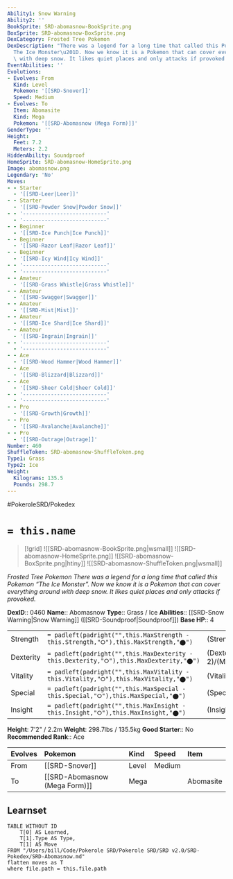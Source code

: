 ```yaml
---
Ability1: Snow Warning
Ability2: ''
BookSprite: SRD-abomasnow-BookSprite.png
BoxSprite: SRD-abomasnow-BoxSprite.png
DexCategory: Frosted Tree Pokemon
DexDescription: "There was a legend for a long time that called this Pokemon \u201C\
  The Ice Monster\u201D. Now we know it is a Pokemon that can cover everything around\
  \ with deep snow. It likes quiet places and only attacks if provoked."
EventAbilities: ''
Evolutions:
- Evolves: From
  Kind: Level
  Pokemon: '[[SRD-Snover]]'
  Speed: Medium
- Evolves: To
  Item: Abomasite
  Kind: Mega
  Pokemon: '[[SRD-Abomasnow (Mega Form)]]'
GenderType: ''
Height:
  Feet: 7.2
  Meters: 2.2
HiddenAbility: Soundproof
HomeSprite: SRD-abomasnow-HomeSprite.png
Image: abomasnow.png
Legendary: 'No'
Moves:
- - Starter
  - '[[SRD-Leer|Leer]]'
- - Starter
  - '[[SRD-Powder Snow|Powder Snow]]'
- - '---------------------------'
  - '---------------------------'
- - Beginner
  - '[[SRD-Ice Punch|Ice Punch]]'
- - Beginner
  - '[[SRD-Razor Leaf|Razor Leaf]]'
- - Beginner
  - '[[SRD-Icy Wind|Icy Wind]]'
- - '---------------------------'
  - '---------------------------'
- - Amateur
  - '[[SRD-Grass Whistle|Grass Whistle]]'
- - Amateur
  - '[[SRD-Swagger|Swagger]]'
- - Amateur
  - '[[SRD-Mist|Mist]]'
- - Amateur
  - '[[SRD-Ice Shard|Ice Shard]]'
- - Amateur
  - '[[SRD-Ingrain|Ingrain]]'
- - '---------------------------'
  - '---------------------------'
- - Ace
  - '[[SRD-Wood Hammer|Wood Hammer]]'
- - Ace
  - '[[SRD-Blizzard|Blizzard]]'
- - Ace
  - '[[SRD-Sheer Cold|Sheer Cold]]'
- - '---------------------------'
  - '---------------------------'
- - Pro
  - '[[SRD-Growth|Growth]]'
- - Pro
  - '[[SRD-Avalanche|Avalanche]]'
- - Pro
  - '[[SRD-Outrage|Outrage]]'
Number: 460
ShuffleToken: SRD-abomasnow-ShuffleToken.png
Type1: Grass
Type2: Ice
Weight:
  Kilograms: 135.5
  Pounds: 298.7
---
```


#PokeroleSRD/Pokedex

# `= this.name`

> [!grid]
> ![[SRD-abomasnow-BookSprite.png|wsmall]]
> ![[SRD-abomasnow-HomeSprite.png]]
> ![[SRD-abomasnow-BoxSprite.png|htiny]]
> ![[SRD-abomasnow-ShuffleToken.png|wsmall]]


*Frosted Tree Pokemon*
*There was a legend for a long time that called this Pokemon “The Ice Monster”. Now we know it is a Pokemon that can cover everything around with deep snow. It likes quiet places and only attacks if provoked.*

**DexID**:: 0460
**Name**:: Abomasnow
**Type**:: Grass / Ice
**Abilities**:: [[SRD-Snow Warning|Snow Warning]] ([[SRD-Soundproof|Soundproof]])
**Base HP**:: 4

|           |                                                                                        |                                          |
| --------- | -------------------------------------------------------------------------------------- | ---------------------------------------- |
| Strength  | `= padleft(padright("",this.MaxStrength - this.Strength,"⭘"),this.MaxStrength,"⬤")`    | (Strength::2)/(MaxStrength::5)   |
| Dexterity | `= padleft(padright("",this.MaxDexterity - this.Dexterity,"⭘"),this.MaxDexterity,"⬤")` | (Dexterity:: 2)/(MaxDexterity::4) |
| Vitality  | `= padleft(padright("",this.MaxVitality - this.Vitality,"⭘"),this.MaxVitality,"⬤")`    | (Vitality::2)/(MaxVitality::5)   |
| Special   | `= padleft(padright("",this.MaxSpecial - this.Special,"⭘"),this.MaxSpecial,"⬤")`       | (Special::2)/(MaxSpecial::5)     |
| Insight   | `= padleft(padright("",this.MaxInsight - this.Insight,"⭘"),this.MaxInsight,"⬤")`       | (Insight::2)/(MaxInsight::5)     |

**Height**: 7'2" / 2.2m
**Weight**: 298.7lbs / 135.5kg
**Good Starter**:: No
**Recommended Rank**:: Ace

| Evolves   | Pokemon                       | Kind   | Speed   | Item      |
|:----------|:------------------------------|:-------|:--------|:----------|
| From      | [[SRD-Snover]]                | Level  | Medium  |           |
| To        | [[SRD-Abomasnow (Mega Form)]] | Mega   |         | Abomasite |

## Learnset

```dataview
TABLE WITHOUT ID
    T[0] AS Learned,
    T[1].Type AS Type,
    T[1] AS Move
FROM "/Users/bill/Code/Pokerole SRD/Pokerole SRD/SRD v2.0/SRD-Pokedex/SRD-Abomasnow.md"
flatten moves as T
where file.path = this.file.path
```

